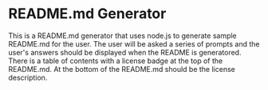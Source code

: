 # README.md Generator

This is a README.md generator that uses node.js to generate sample README.md for the user. The user will be asked a series of prompts and the user's answers should be
displayed when the README is generatored. There is a table of contents with a license badge at the top of the README.md. At the bottom of the README.md should be
the license description. 
